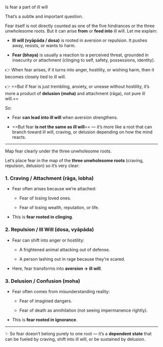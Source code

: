 Is fear a part of ill will


That’s a subtle and important question.

Fear itself is not directly counted as one of the five hindrances or the three unwholesome roots. But it can arise **from** or **feed into** ill will. Let me explain:

- **Ill will (vyāpāda / dosa)** is rooted in aversion or repulsion. It pushes away, resists, or wants to harm.
    
- **Fear (bhaya)** is usually a reaction to a perceived threat, grounded in insecurity or attachment (clinging to self, safety, possessions, identity).
    

👉 When fear arises, if it turns into anger, hostility, or wishing harm, then it becomes closely tied to ill will.  

👉 ==But if fear is just trembling, anxiety, or unease without hostility, it’s more a product of **delusion (moha)** and attachment (rāga), not pure ill will.==

So:

- Fear **can lead into ill will** when aversion strengthens.
    
- ==But fear **is not the same as ill will**== — it’s more like a root that can branch toward ill will, craving, or delusion depending on how the mind reacts.


---------------


Map fear clearly under the three unwholesome roots.


Let’s place fear in the map of the **three unwholesome roots** (craving, repulsion, delusion) so it’s very clear:

### 1. **Craving / Attachment (rāga, lobha)**

- Fear often arises because we’re attached:
    
    - Fear of losing loved ones.
        
    - Fear of losing wealth, reputation, or life.
        
- This is **fear rooted in clinging**.
    

### 2. **Repulsion / Ill Will (dosa, vyāpāda)**

- Fear can shift into anger or hostility:
    
    - A frightened animal attacking out of defense.
        
    - A person lashing out in rage because they’re scared.
        
- Here, fear transforms into **aversion → ill will**.
    

### 3. **Delusion / Confusion (moha)**

- Fear often comes from misunderstanding reality:
    
    - Fear of imagined dangers.
        
    - Fear of death as annihilation (not seeing impermanence rightly).
        
- This is **fear rooted in ignorance**.
    

---

✨ So fear doesn’t belong purely to one root — it’s a **dependent state** that can be fueled by craving, shift into ill will, or be sustained by delusion.


